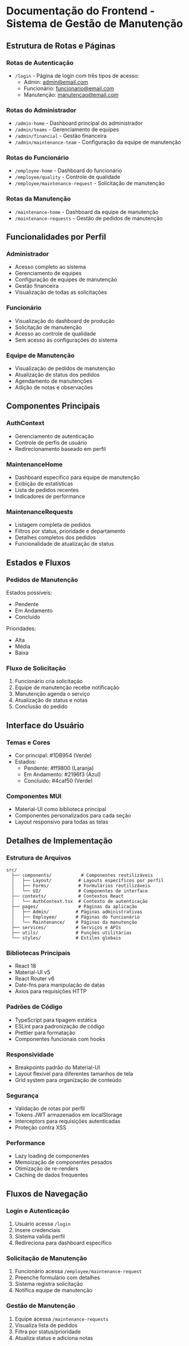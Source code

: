 # Documentação do Frontend - Sistema de Gestão de Manutenção

## Estrutura de Rotas e Páginas

### Rotas de Autenticação
- `/login` - Página de login com três tipos de acesso:
  - Admin: admin@email.com
  - Funcionário: funcionario@email.com
  - Manutenção: manutencao@email.com

### Rotas do Administrador
- `/admin-home` - Dashboard principal do administrador
- `/admin/teams` - Gerenciamento de equipes
- `/admin/financial` - Gestão financeira
- `/admin/maintenance-team` - Configuração da equipe de manutenção

### Rotas do Funcionário
- `/employee-home` - Dashboard do funcionário
- `/employee/quality` - Controle de qualidade
- `/employee/maintenance-request` - Solicitação de manutenção

### Rotas da Manutenção
- `/maintenance-home` - Dashboard da equipe de manutenção
- `/maintenance-requests` - Gestão de pedidos de manutenção

## Funcionalidades por Perfil

### Administrador
- Acesso completo ao sistema
- Gerenciamento de equipes
- Configuração de equipes de manutenção
- Gestão financeira
- Visualização de todas as solicitações

### Funcionário
- Visualização do dashboard de produção
- Solicitação de manutenção
- Acesso ao controle de qualidade
- Sem acesso às configurações do sistema

### Equipe de Manutenção
- Visualização de pedidos de manutenção
- Atualização de status dos pedidos
- Agendamento de manutenções
- Adição de notas e observações

## Componentes Principais

### AuthContext
- Gerenciamento de autenticação
- Controle de perfis de usuário
- Redirecionamento baseado em perfil

### MaintenanceHome
- Dashboard específico para equipe de manutenção
- Exibição de estatísticas
- Lista de pedidos recentes
- Indicadores de performance

### MaintenanceRequests
- Listagem completa de pedidos
- Filtros por status, prioridade e departamento
- Detalhes completos dos pedidos
- Funcionalidade de atualização de status

## Estados e Fluxos

### Pedidos de Manutenção
Estados possíveis:
- Pendente
- Em Andamento
- Concluído

Prioridades:
- Alta
- Média
- Baixa

### Fluxo de Solicitação
1. Funcionário cria solicitação
2. Equipe de manutenção recebe notificação
3. Manutenção agenda o serviço
4. Atualização de status e notas
5. Conclusão do pedido

## Interface do Usuário

### Temas e Cores
- Cor principal: #1DB954 (Verde)
- Estados:
  - Pendente: #ff9800 (Laranja)
  - Em Andamento: #2196f3 (Azul)
  - Concluído: #4caf50 (Verde)

### Componentes MUI
- Material-UI como biblioteca principal
- Componentes personalizados para cada seção
- Layout responsivo para todas as telas

## Detalhes de Implementação

### Estrutura de Arquivos
```
src/
  ├── components/           # Componentes reutilizáveis
  │   ├── Layout/          # Layouts específicos por perfil
  │   ├── Forms/           # Formulários reutilizáveis
  │   └── UI/              # Componentes de interface
  ├── contexts/            # Contextos React
  │   └── AuthContext.tsx  # Contexto de autenticação
  ├── pages/               # Páginas da aplicação
  │   ├── Admin/          # Páginas administrativas
  │   ├── Employee/       # Páginas do funcionário
  │   └── Maintenance/    # Páginas da manutenção
  ├── services/           # Serviços e APIs
  ├── utils/              # Funções utilitárias
  └── styles/             # Estilos globais
```

### Bibliotecas Principais
- React 18
- Material-UI v5
- React Router v6
- Date-fns para manipulação de datas
- Axios para requisições HTTP

### Padrões de Código
- TypeScript para tipagem estática
- ESLint para padronização de código
- Prettier para formatação
- Componentes funcionais com hooks

### Responsividade
- Breakpoints padrão do Material-UI
- Layout flexível para diferentes tamanhos de tela
- Grid system para organização de conteúdo

### Segurança
- Validação de rotas por perfil
- Tokens JWT armazenados em localStorage
- Interceptors para requisições autenticadas
- Proteção contra XSS

### Performance
- Lazy loading de componentes
- Memoização de componentes pesados
- Otimização de re-renders
- Caching de dados frequentes

## Fluxos de Navegação

### Login e Autenticação
1. Usuário acessa `/login`
2. Insere credenciais
3. Sistema valida perfil
4. Redireciona para dashboard específico

### Solicitação de Manutenção
1. Funcionário acessa `/employee/maintenance-request`
2. Preenche formulário com detalhes
3. Sistema registra solicitação
4. Notifica equipe de manutenção

### Gestão de Manutenção
1. Equipe acessa `/maintenance-requests`
2. Visualiza lista de pedidos
3. Filtra por status/prioridade
4. Atualiza status e adiciona notas

